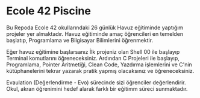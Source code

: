 # Ecole 42 Piscine

Bu Repoda Ecole 42 okullarındaki 26 günlük Havuz eğitiminde yaptığım projeler yer almaktadır.
Havuz eğitiminde amaç öğrencileri en temelden başlatıp, Programlama ve Bilgisayar Bilimlerini öğrenmektir.

Eğer havuz eğitimine başlarsanız İlk projeniz olan Shell 00 ile başlayıp Terminal komutlarını öğreneceksiniz.
Ardından C Projeleri ile başlayıp, Programlama, Pointer Aritmetiği, Clean Code, Yazdırma işlemlerini ve C'nin kütüphanelerini tekrar yazarak pratik yapmış olacaksınız ve öğreneceksiniz.

Evaulation (Değerlendirme - Evo) sürecinde sizi öğrenciler değerlendirir. Okul, akran öğrenimini hedef alarak farklı bir eğitimm süreci sunmaktadır.
